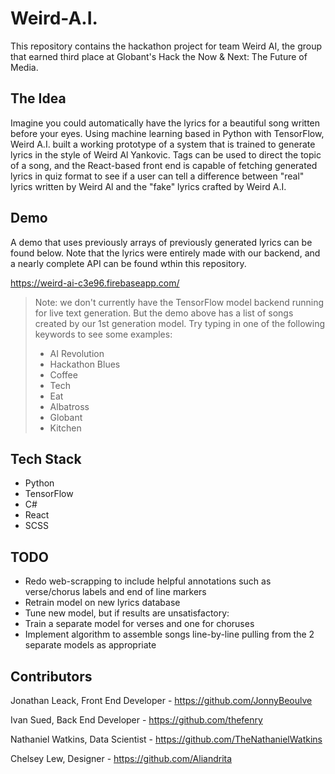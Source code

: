 # Weird-A.I.
This repository contains the hackathon project for team Weird AI, the group that earned third place at Globant's Hack the Now &amp; Next: The Future of Media.

## The Idea
Imagine you could automatically have the lyrics for a beautiful song written before your eyes. Using machine learning based in Python with TensorFlow, Weird A.I. built a working prototype of a system that is trained to generate lyrics in the style of Weird Al Yankovic. Tags can be used to direct the topic of a song, and the React-based front end is capable of fetching generated lyrics in quiz format to see if a user can tell a difference between "real" lyrics written by Weird Al and the "fake" lyrics crafted by Weird A.I.

## Demo
A demo that uses previously arrays of previously generated lyrics can be found below. Note that the lyrics were entirely made with our backend, and a nearly complete API can be found wthin this repository.

https://weird-ai-c3e96.firebaseapp.com/

> Note: we don't currently have the TensorFlow model backend running for live text generation.  But the demo above has a list of songs created by our 1st generation model.  Try typing in one of the following keywords to see some examples:
> * AI Revolution
> * Hackathon Blues
> * Coffee
> * Tech
> * Eat
> * Albatross
> * Globant
> * Kitchen

## Tech Stack
* Python
* TensorFlow
* C#
* React
* SCSS

## TODO
* Redo web-scrapping to include helpful annotations such as verse/chorus labels and end of line markers
* Retrain model on new lyrics database
* Tune new model, but if results are unsatisfactory:
 * Train a separate model for verses and one for choruses
 * Implement algorithm to assemble songs line-by-line pulling from the 2 separate models as appropriate

## Contributors
Jonathan Leack, Front End Developer - https://github.com/JonnyBeoulve

Ivan Sued, Back End Developer - https://github.com/thefenry

Nathaniel Watkins, Data Scientist - https://github.com/TheNathanielWatkins

Chelsey Lew, Designer - https://github.com/Aliandrita
